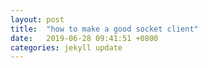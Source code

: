 ```yaml
---
layout: post
title:  "how to make a good socket client"
date:   2019-06-28 09:41:51 +0800
categories: jekyll update
---
```



